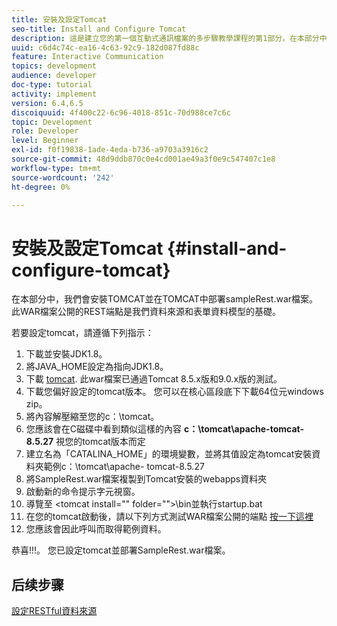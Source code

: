 ```yaml
---
title: 安裝及設定Tomcat
seo-title: Install and Configure Tomcat
description: 這是建立您的第一個互動式通訊檔案的多步驟教學課程的第1部分。在本部分中，我們將安裝TOMCAT並在TOMCAT中部署sampleRest.war檔案。
uuid: c6d4c74c-ea16-4c63-92c9-182d087fd88c
feature: Interactive Communication
topics: development
audience: developer
doc-type: tutorial
activity: implement
version: 6.4,6.5
discoiquuid: 4f400c22-6c96-4018-851c-70d988ce7c6c
topic: Development
role: Developer
level: Beginner
exl-id: f0f19838-1ade-4eda-b736-a9703a3916c2
source-git-commit: 48d9ddb870c0e4cd001ae49a3f0e9c547407c1e8
workflow-type: tm+mt
source-wordcount: '242'
ht-degree: 0%

---
```


# 安裝及設定Tomcat {#install-and-configure-tomcat}

在本部分中，我們會安裝TOMCAT並在TOMCAT中部署sampleRest.war檔案。 此WAR檔案公開的REST端點是我們資料來源和表單資料模型的基礎。

若要設定tomcat，請遵循下列指示：

1. 下載並安裝JDK1.8。
2. 將JAVA_HOME設定為指向JDK1.8。
3. 下載 [tomcat](https://tomcat.apache.org/). 此war檔案已通過Tomcat 8.5.x版和9.0.x版的測試。
4. 下載您偏好設定的tomcat版本。 您可以在核心區段底下下載64位元windows zip。
5. 將內容解壓縮至您的c：\tomcat。
6. 您應該會在C磁碟中看到類似這樣的內容 **c：\tomcat\apache-tomcat-8.5.27** 視您的tomcat版本而定
7. 建立名為「CATALINA_HOME」的環境變數，並將其值設定為tomcat安裝資料夾範例c：\tomcat\apache- tomcat-8.5.27
8. 將SampleRest.war檔案複製到Tomcat安裝的webapps資料夾
9. 啟動新的命令提示字元視窗。
10. 導覽至 &lt;tomcat install=&quot;&quot; folder=&quot;&quot;>\bin並執行startup.bat
11. 在您的tomcat啟動後，請以下列方式測試WAR檔案公開的端點 [按一下這裡](http://localhost:8080/SampleRest/webapi/getStatement/9586)
12. 您應該會因此呼叫而取得範例資料。

恭喜!!!。 您已設定tomcat並部署SampleRest.war檔案。

## 后续步骤

[設定RESTful資料來源](./parttwo.md)
